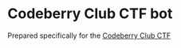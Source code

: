 # Codeberry Club CTF bot

Prepared specifically for the [Codeberry Club CTF](https://codeberry.club)
